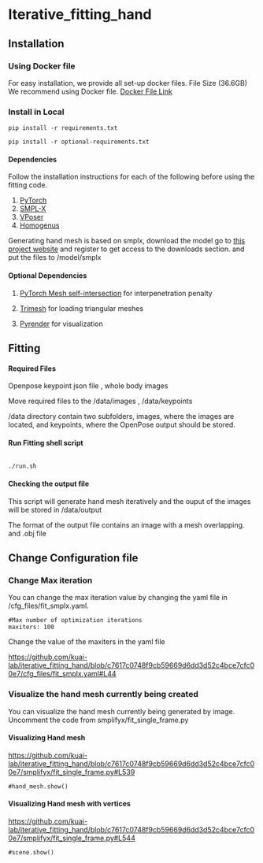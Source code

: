 # Iterative_fitting_hand



## **Installation**



### Using Docker file

For easy installation, we provide all set-up docker files. File Size (36.6GB)
We recommend using Docker file.
[Docker File Link](https://soongsilac-my.sharepoint.com/:u:/g/personal/taewookim_soongsil_ac_kr/EVtxDvb7qkVCgo37p8XkzL0BiELPz2AwmZC-2A0G8uTdFw?e=lKPQm1)  



### Install in Local


```
pip install -r requirements.txt

pip install -r optional-requirements.txt
```



#### Dependencies 

Follow the installation instructions for each of the following before using the fitting code.

1. [PyTorch](https://pytorch.org/)
2. [SMPL-X](https://github.com/vchoutas/smplx)
3. [VPoser](https://github.com/nghorbani/HumanBodyPrior)
4. [Homogenus](https://github.com/nghorbani/homogenus)



Generating hand mesh is based on smplx, download the model go to [this project website](https://smpl-x.is.tue.mpg.de/) and register to get access to the downloads section. and put the files to /model/smplx



#### Optional Dependencies

1. [PyTorch Mesh self-intersection](https://github.com/vchoutas/torch-mesh-isect) for interpenetration penalty

2. [Trimesh](https://trimsh.org/) for loading triangular meshes

3. [Pyrender](https://pyrender.readthedocs.io/) for visualization 

   


## Fitting



#### Required Files 

Openpose keypoint json file , whole body images



Move required files to the /data/images , /data/keypoints

/data directory contain two subfolders, images, where the images are located, and keypoints, where the OpenPose output should be stored.



#### Run Fitting shell script


``` 

./run.sh

```



#### Checking the output file



This script will generate hand mesh iteratively and the ouput of the images will be stored in /data/output

The format of the output file contains an image with a mesh overlapping. and  .obj file 




## Change Configuration file



### Change Max iteration



You can change the max iteration value by changing the yaml file in /cfg_files/fit_smplx.yaml.


``` 
#Max number of optimization iterations
maxiters: 100
```

Change the value of the maxiters in the yaml file



https://github.com/kuai-lab/iterative_fitting_hand/blob/c7617c0748f9cb59669d6dd3d52c4bce7cfc00e7/cfg_files/fit_smplx.yaml#L44




### Visualize the hand mesh currently being created

You can visualize the hand mesh currently being generated by image. Uncomment the code from smplifyx/fit_single_frame.py



#### Visualizing Hand mesh

https://github.com/kuai-lab/iterative_fitting_hand/blob/c7617c0748f9cb59669d6dd3d52c4bce7cfc00e7/smplifyx/fit_single_frame.py#L539

``` 
#hand_mesh.show()
```


#### Visualizing Hand mesh with vertices

https://github.com/kuai-lab/iterative_fitting_hand/blob/c7617c0748f9cb59669d6dd3d52c4bce7cfc00e7/smplifyx/fit_single_frame.py#L544

``` 
#scene.show()
```
